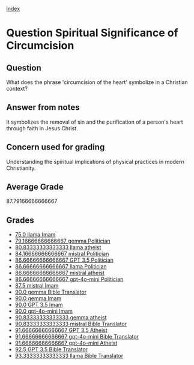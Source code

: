 
[Index](../../index.md)
# Question Spiritual Significance of Circumcision
## Question
What does the phrase 'circumcision of the heart' symbolize in a Christian context?

## Answer from notes
It symbolizes the removal of sin and the purification of a person's heart through faith in Jesus Christ.

## Concern used for grading
Understanding the spiritual implications of physical practices in modern Christianity.

## Average Grade
87.79166666666667

## Grades
 * [75.0 llama Imam](../answers/llama_Imam/Spiritual_Significance_of_Circumcision.md)
 * [79.16666666666667 gemma Politician](../answers/gemma_Politician/Spiritual_Significance_of_Circumcision.md)
 * [80.83333333333333 llama atheist](../answers/llama_atheist/Spiritual_Significance_of_Circumcision.md)
 * [84.16666666666667 mistral Politician](../answers/mistral_Politician/Spiritual_Significance_of_Circumcision.md)
 * [86.66666666666667 GPT 3.5 Politician](../answers/GPT_3.5_Politician/Spiritual_Significance_of_Circumcision.md)
 * [86.66666666666667 llama Politician](../answers/llama_Politician/Spiritual_Significance_of_Circumcision.md)
 * [86.66666666666667 mistral atheist](../answers/mistral_atheist/Spiritual_Significance_of_Circumcision.md)
 * [86.66666666666667 gpt-4o-mini Politician](../answers/gpt-4o-mini_Politician/Spiritual_Significance_of_Circumcision.md)
 * [87.5 mistral Imam](../answers/mistral_Imam/Spiritual_Significance_of_Circumcision.md)
 * [90.0 gemma Bible Translator](../answers/gemma_Bible_Translator/Spiritual_Significance_of_Circumcision.md)
 * [90.0 gemma Imam](../answers/gemma_Imam/Spiritual_Significance_of_Circumcision.md)
 * [90.0 GPT 3.5 Imam](../answers/GPT_3.5_Imam/Spiritual_Significance_of_Circumcision.md)
 * [90.0 gpt-4o-mini Imam](../answers/gpt-4o-mini_Imam/Spiritual_Significance_of_Circumcision.md)
 * [90.83333333333333 gemma atheist](../answers/gemma_atheist/Spiritual_Significance_of_Circumcision.md)
 * [90.83333333333333 mistral Bible Translator](../answers/mistral_Bible_Translator/Spiritual_Significance_of_Circumcision.md)
 * [91.66666666666667 GPT 3.5 Atheist](../answers/GPT_3.5_Atheist/Spiritual_Significance_of_Circumcision.md)
 * [91.66666666666667 gpt-4o-mini Bible Translator](../answers/gpt-4o-mini_Bible_Translator/Spiritual_Significance_of_Circumcision.md)
 * [91.66666666666667 gpt-4o-mini Atheist](../answers/gpt-4o-mini_Atheist/Spiritual_Significance_of_Circumcision.md)
 * [92.5 GPT 3.5 Bible Translator](../answers/GPT_3.5_Bible_Translator/Spiritual_Significance_of_Circumcision.md)
 * [93.33333333333333 llama Bible Translator](../answers/llama_Bible_Translator/Spiritual_Significance_of_Circumcision.md)
